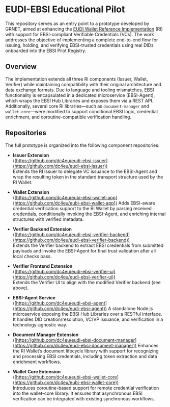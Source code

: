 # EUDI-EBSI Educational Pilot

This repository serves as an entry point to a prototype developed by GRNET, aimed at 
enhancing the
[EUDI Wallet Reference Implementation](https://github.com/eu-digital-identity-wallet) (RI)
with support for EBSI-compliant 
Verifiable Credentials (VCs). The work addresses the objective of implementing a complete 
end-to-end flow for issuing, holding, and verifying EBSI-trusted credentials using real DIDs 
onboarded into the EBSI Pilot Registry.

## Overview

The implementation extends all three RI components (Issuer, Wallet, Verifier) while maintaining 
compatibility with their original architecture and data exchange formats. Due to language and 
tooling mismatches, EBSI functionality is encapsulated in a dedicated microservice (EBSI-Agent), 
which wraps the EBSI Hub Libraries and exposes them via a REST API. Additionally, several core 
RI libraries—such as `document-manager` and `wallet-core`—were modified to support conditional 
EBSI logic, credential enrichment, and coroutine-compatible verification handling.

## Repositories

The full prototype is organized into the following component repositories:

- **Issuer Extension**  
  ([https://github.com/dc4eu/eudi-ebsi-issuer](https://github.com/dc4eu/eudi-ebsi-issuer))  
  Extends the RI Issuer to delegate VC issuance to the EBSI-Agent and wrap the resulting token 
  in the standard transport structure used by the RI Wallet.

- **Wallet Extension**  
  ([https://github.com/dc4eu/eubi-ebsi-wallet-app](https://github.com/dc4eu/eubi-ebsi-wallet-app))
  Adds EBSI-aware credential verification support to the RI Wallet by parsing received credentials, 
  conditionally invoking the EBSI-Agent, and enriching internal structures with verified metadata.

- **Verifier Backend Extension**  
  ([https://github.com/dc4eu/eudi-ebsi-verifier-backend](https://github.com/dc4eu/eudi-ebsi-verifier-backend))  
  Extends the Verifier backend to extract EBSI credentials from submitted payloads and invoke the EBSI-Agent 
  for final trust validation after all local checks pass.

- **Verifier Frontend Extension**  
  ([https://github.com/dc4eu/eudi-ebsi-verifier-ui](https://github.com/dc4eu/eudi-ebsi-verifier-ui))  
  Extends the Verifier UI to align with the modified Verifier backend (see above).

- **EBSI-Agent Service**  
  ([https://github.com/dc4eu/eudi-ebsi-agent](https://github.com/dc4eu/eudi-ebsi-agent))
  A standalone Node.js microservice exposing the EBSI Hub Libraries over a RESTful interface. 
  It handles DID creation/resolution, VC/VP issuance, and verification in a technology-agnostic way.

- **Document Manager Extension**  
  ([https://github.com/dc4eu/eudi-ebsi-document-manager](https://github.com/dc4eu/eudi-ebsi-document-manager))
  Enhances the RI Wallet’s document lifecycle library with support for recognizing and processing 
  EBSI credentials, including token extraction and data enrichment workflows.

- **Wallet Core Extension**  
  ([https://github.com/dc4eu/eubi-ebsi-wallet-core](https://github.com/dc4eu/eubi-ebsi-wallet-core))  
  Introduces coroutine-based support for remote credential verification into the wallet-core library. 
  It ensures that asynchronous EBSI verification can be integrated with existing synchronous workflows.
